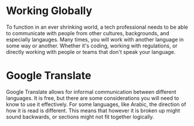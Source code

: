 # Working Globally

To function in an ever shrinking world, a tech professional needs to be able to 
communicate with people from other cultures, backgrounds, and especially langauges.
Many times, you will work with another language in some way or another. Whether it's
coding, working with regulations, or directly working with people or teams that don't
speak your language. 

# Google Translate

Google Translate allows for informal communication between different languages. It 
is free, but there are some considerations you will need to know to use it effectively.
For some languages, like Arabic, the direction of how it is read is different. This 
means that however it is broken up might sound backwards, or sections might not 
fit together logically. 
